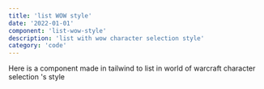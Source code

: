 ```yaml
---
title: 'list WOW style'
date: '2022-01-01'
component: 'list-wow-style'
description: 'list with wow character selection style'
category: 'code'
---
```

Here is a component made in tailwind to list in world of warcraft character selection 's style